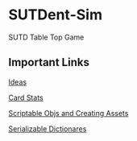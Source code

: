 # SUTDent-Sim
SUTD Table Top Game

## Important Links
[Ideas](https://docs.google.com/document/d/1Obd4H46OvEWqEWz5dFf6jRy8uSJXD3YMOtMUifZ7Ykw/edit)

[Card Stats](https://docs.google.com/spreadsheets/d/1WmIoUuvPl7e1lbwbEOd98q5nYLmHMb8K245dRutHiJE/edit#gid=0)

[Scriptable Objs and Creating Assets](https://www.youtube.com/watch?v=aPXvoWVabPY)

[Serializable Dictionares](https://forum.unity.com/threads/finally-a-serializable-dictionary-for-unity-extracted-from-system-collections-generic.335797/)
